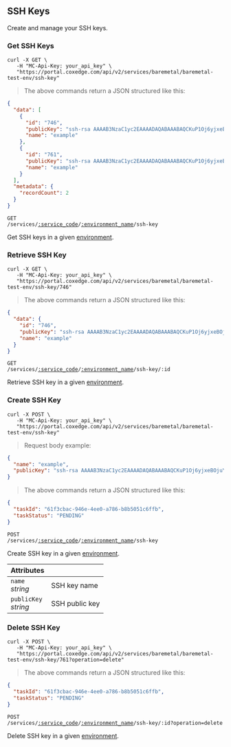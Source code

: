 ## SSH Keys

Create and manage your SSH keys.

<!-------------------- LIST SSH Keys -------------------->

### Get SSH Keys

```shell
curl -X GET \
   -H "MC-Api-Key: your_api_key" \
   "https://portal.coxedge.com/api/v2/services/baremetal/baremetal-test-env/ssh-key"
```

> The above commands return a JSON structured like this:

```json
{
  "data": [
    {
      "id": "746",
      "publicKey": "ssh-rsa AAAAB3NzaC1yc2EAAAADAQABAAABAQCKuP1Oj6yjxeBOjuYZ3Sib1gP2RGUkGePRYUFfqWRKe+NsThV2dCw4kVY8YFPDYX6UQYHEH2K13m5k48cHJfN/1rdVwTR5jcjanzV3ye7VY72nExalCJXExQUM5EDR3ztf9IMfHzT+r7MaMLEvbhkC6gUlqBfm2olhgo+R03zOpzgQSH7k3bui8piVSOnriqiFApG3p/3pc/v90XUfIvfmUOWZRwlSSGCf82KJlhf0yHBzLkK2rPVzW2M+SkzplnhlbcP/u2T0sJBKwYsDBRvVWisFkyIYgIS/ZNPF5awDRfiukc+RfaD/HMWfTJyTdF3lu3VyvSFL7WnGi0aOzdr7",
      "name": "example"
    },
    {
      "id": "761",
      "publicKey": "ssh-rsa AAAAB3NzaC1yc2EAAAADAQABAAABAQCKuP1Oj6yjxeBOjuYZ3Sib1gP2RGUkGePRYUFfqWRKe+NsThV2dCw4kVY8YFPDYX6UQYHEH2K13m5k48cHJfN/1rdVwTR5jcjanzV3ye7VY72nExalCJXExQUM5EDR3ztf9IMfHzT+r7MaMLEvbhkC6gUlqBfm2olhgo+R03zOpzgQSH7k3bui8piVSOnriqiFApG3p/3pc/v90XUfIvfmUOWZRwlSSGCf82KJlhf0yHBzLkK2rPVzW2M+SkzplnhlbcP/u2T0sJBKwYsDBRvVWisFkyIYgIS/ZNPF5awDRfiukc+RfaD/HMWfTJyTdF3lu3VyvSFL7WnGi0aOzdr7",
      "name": "example"
    }
  ],
  "metadata": {
    "recordCount": 2
  }
}
```

<code>GET /services/<a href="#administration-service-connections">:service_code</a>/<a href="#administration-environments">:environment_name</a>/ssh-key</code>

Get SSH keys in a given [environment](#administration-environments).

### Retrieve SSH Key

```shell
curl -X GET \
   -H "MC-Api-Key: your_api_key" \
   "https://portal.coxedge.com/api/v2/services/baremetal/baremetal-test-env/ssh-key/746"
```

> The above commands return a JSON structured like this:

```json
{
  "data": {
    "id": "746",
    "publicKey": "ssh-rsa AAAAB3NzaC1yc2EAAAADAQABAAABAQCKuP1Oj6yjxeBOjuYZ3Sib1gP2RGUkGePRYUFfqWRKe+NsThV2dCw4kVY8YFPDYX6UQYHEH2K13m5k48cHJfN/1rdVwTR5jcjanzV3ye7VY72nExalCJXExQUM5EDR3ztf9IMfHzT+r7MaMLEvbhkC6gUlqBfm2olhgo+R03zOpzgQSH7k3bui8piVSOnriqiFApG3p/3pc/v90XUfIvfmUOWZRwlSSGCf82KJlhf0yHBzLkK2rPVzW2M+SkzplnhlbcP/u2T0sJBKwYsDBRvVWisFkyIYgIS/ZNPF5awDRfiukc+RfaD/HMWfTJyTdF3lu3VyvSFL7WnGi0aOzdr7",
    "name": "example"
  }
}
```

<code>GET /services/<a href="#administration-service-connections">:service_code</a>/<a href="#administration-environments">:environment_name</a>/ssh-key/:id</code>

Retrieve SSH key in a given [environment](#administration-environments).

### Create SSH Key

```shell
curl -X POST \
   -H "MC-Api-Key: your_api_key" \
   "https://portal.coxedge.com/api/v2/services/baremetal/baremetal-test-env/ssh-key"
```

> Request body example:

```json
{
  "name": "example",
  "publicKey": "ssh-rsa AAAAB3NzaC1yc2EAAAADAQABAAABAQCKuP1Oj6yjxeBOjuYZ3Sib1gP2RGUkGePRYUFfqWRKe+NsThV2dCw4kVY8YFPDYX6UQYHEH2K13m5k48cHJfN/1rdVwTR5jcjanzV3ye7VY72nExalCJXExQUM5EDR3ztf9IMfHzT+r7MaMLEvbhkC6gUlqBfm2olhgo+R03zOpzgQSH7k3bui8piVSOnriqiFApG3p/3pc/v90XUfIvfmUOWZRwlSSGCf82KJlhf0yHBzLkK2rPVzW2M+SkzplnhlbcP/u2T0sJBKwYsDBRvVWisFkyIYgIS/ZNPF5awDRfiukc+RfaD/HMWfTJyTdF3lu3VyvSFL7WnGi0aOzdr7"
}
```

> The above commands return a JSON structured like this:

```json
{
  "taskId": "61f3cbac-946e-4ee0-a786-b8b5051c6ffb",
  "taskStatus": "PENDING"
}
```

<code>POST /services/<a href="#administration-service-connections">:service_code</a>/<a href="#administration-environments">:environment_name</a>/ssh-key</code>

Create SSH key in a given [environment](#administration-environments).

| Attributes                | &nbsp;         |
| ------------------------- | -------------- |
| `name`<br/>_string_       | SSH key name   |
| `publicKey` <br/>_string_ | SSH public key |

### Delete SSH Key

```shell
curl -X POST \
   -H "MC-Api-Key: your_api_key" \
   "https://portal.coxedge.com/api/v2/services/baremetal/baremetal-test-env/ssh-key/761?operation=delete"
```

> The above commands return a JSON structured like this:

```json
{
  "taskId": "61f3cbac-946e-4ee0-a786-b8b5051c6ffb",
  "taskStatus": "PENDING"
}
```

<code>POST /services/<a href="#administration-service-connections">:service_code</a>/<a href="#administration-environments">:environment_name</a>/ssh-key/:id?operation=delete</code>

Delete SSH key in a given [environment](#administration-environments).
